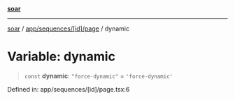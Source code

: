 [**soar**](../../../../../README.md)

***

[soar](../../../../../modules.md) / [app/sequences/\[id\]/page](../README.md) / dynamic

# Variable: dynamic

> `const` **dynamic**: `"force-dynamic"` = `'force-dynamic'`

Defined in: app/sequences/\[id\]/page.tsx:6
